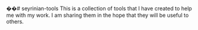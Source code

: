 ��#   s e y r i n i a n - t o o l s 
 
 
 
 T h i s   i s   a   c o l l e c t i o n   o f   t o o l s   t h a t   I   h a v e   c r e a t e d   t o   h e l p   m e   w i t h   m y   w o r k .   I   a m   s h a r i n g   t h e m   i n   t h e   h o p e   t h a t   t h e y   w i l l   b e   u s e f u l   t o   o t h e r s . 
 
 
